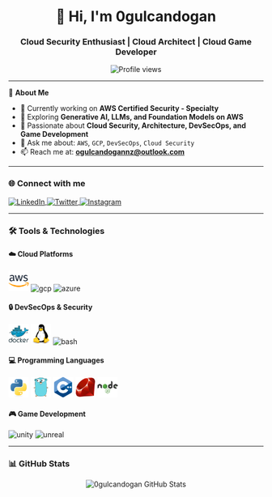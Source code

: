 <h1 align="center">👋 Hi, I'm 0gulcandogan</h1>
<h3 align="center">Cloud Security Enthusiast | Cloud Architect | Cloud Game Developer</h3>

<p align="center">
  <img src="https://komarev.com/ghpvc/?username=0gulcandogan&label=Profile%20views&color=0e75b6&style=flat" alt="Profile views" />
</p>

---

🚀 **About Me**  
- 🔭 Currently working on **AWS Certified Security - Specialty**  
- 🌱 Exploring **Generative AI, LLMs, and Foundation Models on AWS**  
- 🧠 Passionate about **Cloud Security, Architecture, DevSecOps, and Game Development**  
- 💬 Ask me about: `AWS`, `GCP`, `DevSecOps`, `Cloud Security`  
- 📫 Reach me at: **ogulcandogannz@outlook.com**

---

### 🌐 Connect with me

<p align="left">
  <a href="https://linkedin.com/in/oğulcan-doğan-a8b18420b" target="blank">
    <img align="center" src="https://cdn.jsdelivr.net/gh/devicons/devicon/icons/linkedin/linkedin-original.svg" alt="LinkedIn" height="30" />
  </a>
  <a href="https://twitter.com/0gulcandogan" target="blank">
    <img align="center" src="https://cdn.jsdelivr.net/gh/devicons/devicon/icons/twitter/twitter-original.svg" alt="Twitter" height="30" />
  </a>
  <a href="https://instagram.com/happyorsadd" target="blank">
    <img align="center" src="https://cdn.jsdelivr.net/gh/devicons/devicon/icons/instagram/instagram-original.svg" alt="Instagram" height="30" />
  </a>
</p>

---

### 🛠️ Tools & Technologies

#### ☁️ Cloud Platforms
<p align="left">
  <img src="https://raw.githubusercontent.com/devicons/devicon/master/icons/amazonwebservices/amazonwebservices-original-wordmark.svg" alt="aws" width="40" />
  <img src="https://www.vectorlogo.zone/logos/google_cloud/google_cloud-icon.svg" alt="gcp" width="40" />
  <img src="https://www.vectorlogo.zone/logos/microsoft_azure/microsoft_azure-icon.svg" alt="azure" width="40" />
</p>

#### 🔒 DevSecOps & Security
<p align="left">
  <img src="https://raw.githubusercontent.com/devicons/devicon/master/icons/docker/docker-original-wordmark.svg" alt="docker" width="40" />
  <img src="https://raw.githubusercontent.com/devicons/devicon/master/icons/linux/linux-original.svg" alt="linux" width="40" />
  <img src="https://www.vectorlogo.zone/logos/gnu_bash/gnu_bash-icon.svg" alt="bash" width="40" />
</p>

#### 💻 Programming Languages
<p align="left">
  <img src="https://raw.githubusercontent.com/devicons/devicon/master/icons/python/python-original.svg" alt="python" width="40" />
  <img src="https://raw.githubusercontent.com/devicons/devicon/master/icons/go/go-original.svg" alt="golang" width="40" />
  <img src="https://raw.githubusercontent.com/devicons/devicon/master/icons/cplusplus/cplusplus-original.svg" alt="cpp" width="40" />
  <img src="https://raw.githubusercontent.com/devicons/devicon/master/icons/ruby/ruby-original.svg" alt="ruby" width="40" />
  <img src="https://raw.githubusercontent.com/devicons/devicon/master/icons/nodejs/nodejs-original-wordmark.svg" alt="nodejs" width="40" />
</p>

#### 🎮 Game Development
<p align="left">
  <img src="https://www.vectorlogo.zone/logos/unity3d/unity3d-icon.svg" alt="unity" width="40" />
  <img src="https://raw.githubusercontent.com/kenangundogan/fontisto/036b7eca71aab1bef8e6a0518f7329f13ed62f6b/icons/svg/brand/unreal-engine.svg" alt="unreal" width="40" />
</p>

---

### 📊 GitHub Stats

<p align="center">
  <img src="https://github-readme-stats.vercel.app/api?username=0gulcandogan&show_icons=true&theme=radical" alt="0gulcandogan GitHub Stats" />
</p>
